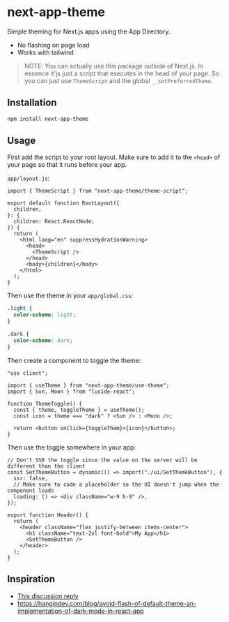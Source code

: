 # next-app-theme

Simple theming for Next.js apps using the App Directory.

- No flashing on page load
- Works with tailwind

> NOTE: You can actually use this package outside of Next.js. In essence it'js just a script that executes in the head of your page. So you can just use `ThemeScript` and the global `__setPreferredTheme`.

## Installation

```bash
npm install next-app-theme
```

## Usage

First add the script to your root layout.
Make sure to add it to the `<head>` of your page so that it runs before your app.

`app/layout.js`:

```tsx
import { ThemeScript } from "next-app-theme/theme-script";

export default function RootLayout({
  children,
}: {
  children: React.ReactNode;
}) {
  return (
    <html lang="en" suppressHydrationWarning>
      <head>
        <ThemeScript />
      </head>
      <body>{children}</body>
    </html>
  );
}
```

Then use the theme in your `app/global.css`:

```css
.light {
  color-scheme: light;
}

.dark {
  color-scheme: dark;
}
```

Then create a component to toggle the theme:

```tsx
"use client";

import { useTheme } from "next-app-theme/use-theme";
import { Sun, Moon } from "lucide-react";

function ThemeToggle() {
  const { theme, toggleTheme } = useTheme();
  const icon = theme === "dark" ? <Sun /> : <Moon />;

  return <button onClick={toggleThem}>{icon}</button>;
}
```

Then use the toggle somewhere in your app:

```tsx
// Don't SSR the toggle since the value on the server will be different than the client
const SetThemeButton = dynamic(() => import("./ui/SetThemeButton"), {
  ssr: false,
  // Make sure to code a placeholder so the UI doesn't jump when the component loads
  loading: () => <div className="w-9 h-9" />,
});

export function Header() {
  return (
    <header className="flex justify-between items-center">
      <h1 className="text-2xl font-bold">My App</h1>
      <SetThemeButton />
    </header>
  );
}
```

## Inspiration

- [This discussion reply](https://github.com/vercel/next.js/discussions/53063#discussioncomment-6996549)
- https://hangindev.com/blog/avoid-flash-of-default-theme-an-implementation-of-dark-mode-in-react-app

